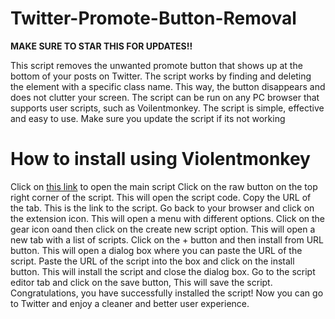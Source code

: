 # Twitter-Promote-Button-Removal
**MAKE SURE TO STAR THIS FOR UPDATES!!**

This script removes the unwanted promote button that shows up at the bottom of your posts on Twitter. The script works by finding and deleting the element with a specific class name. This way, the button disappears and does not clutter your screen. The script can be run on any PC browser that supports user scripts, such as Voilentmonkey. The script is simple, effective and easy to use.
Make sure you update the script if its not working
# How to install using Violentmonkey
Click on [this link](https://github.com/Razor7100/Twitter-Promote-Button-Removal/blob/main/Main.js) to open the main script
Click on the raw button on the top right corner of the script. This will open the script code.
Copy the URL of the tab. This is the link to the script.
Go back to your browser and click on the extension icon. This will open a menu with different options.
Click on the gear icon oand then click on the create new script option. This will open a new tab with a list of scripts.
Click on the + button and then install from URL button\. This will open a dialog box where you can paste the URL of the script.
Paste the URL of the script into the box and click on the install button. This will install the script and close the dialog box.
Go to the script editor tab and click on the save button, This will save the script.
Congratulations, you have successfully installed the script! Now you can go to Twitter and enjoy a cleaner and better user experience.
